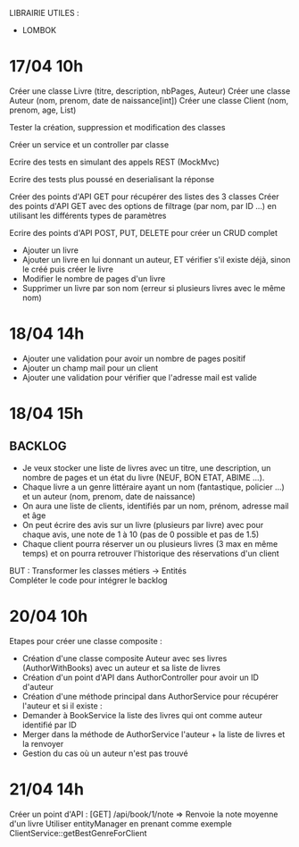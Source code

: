LIBRAIRIE UTILES :

- LOMBOK


17/04 10h
=========

Créer une classe Livre (titre, description, nbPages, Auteur)
Créer une classe Auteur (nom, prenom, date de naissance[int])
Créer une classe Client (nom, prenom, age, List<Livre>)

Tester la création, suppression et modification des classes

Créer un service et un controller par classe

Ecrire des tests en simulant des appels REST (MockMvc)

Ecrire des tests plus poussé en deserialisant la réponse 

Créer des points d'API GET pour récupérer des listes des 3 classes
Créer des points d'API GET avec des options de filtrage (par nom, par ID ...) en utilisant les différents types de paramètres

Ecrire des points d'API POST, PUT, DELETE pour créer un CRUD complet 

- Ajouter un livre
- Ajouter un livre en lui donnant un auteur, ET vérifier s'il existe déjà, sinon le créé puis créer le livre
- Modifier le nombre de pages d'un livre
- Supprimer un livre par son nom (erreur si plusieurs livres avec le même nom)

18/04 14h
=========

- Ajouter une validation pour avoir un nombre de pages positif
- Ajouter un champ mail pour un client
- Ajouter une validation pour vérifier que l'adresse mail est valide

18/04 15h
=========

BACKLOG
-------

- Je veux stocker une liste de livres avec un titre, une description, un nombre de pages et un état du livre (NEUF, BON ETAT, ABIME ...). 
- Chaque livre a un genre littéraire ayant un nom (fantastique, policier ...) et un auteur (nom, prenom, date de naissance)
- On aura une liste de clients, identifiés par un nom, prénom, adresse mail et âge
- On peut écrire des avis sur un livre (plusieurs par livre) avec pour chaque avis, une note de 1 à 10 (pas de 0 possible et pas de 1.5)
- Chaque client pourra réserver un ou plusieurs livres (3 max en même temps) et on pourra retrouver l'historique des réservations d'un client

BUT : Transformer les classes métiers -> Entités  
Compléter le code pour intégrer le backlog

20/04 10h
=========

Etapes pour créer une classe composite :

- Création d'une classe composite Auteur avec ses livres (AuthorWithBooks) avec un auteur et sa liste de livres
- Création d'un point d'API dans AuthorController pour avoir un ID d'auteur
- Création d'une méthode principal dans AuthorService pour récupérer l'auteur et si il existe : 
- Demander à BookService la liste des livres qui ont comme auteur identifié par ID
- Merger dans la méthode de AuthorService l'auteur + la liste de livres et la renvoyer 
- Gestion du cas où un auteur n'est pas trouvé

21/04 14h
=========

Créer un point d'API : [GET] /api/book/1/note => Renvoie la note moyenne d'un livre
Utiliser entityManager en prenant comme exemple ClientService::getBestGenreForClient